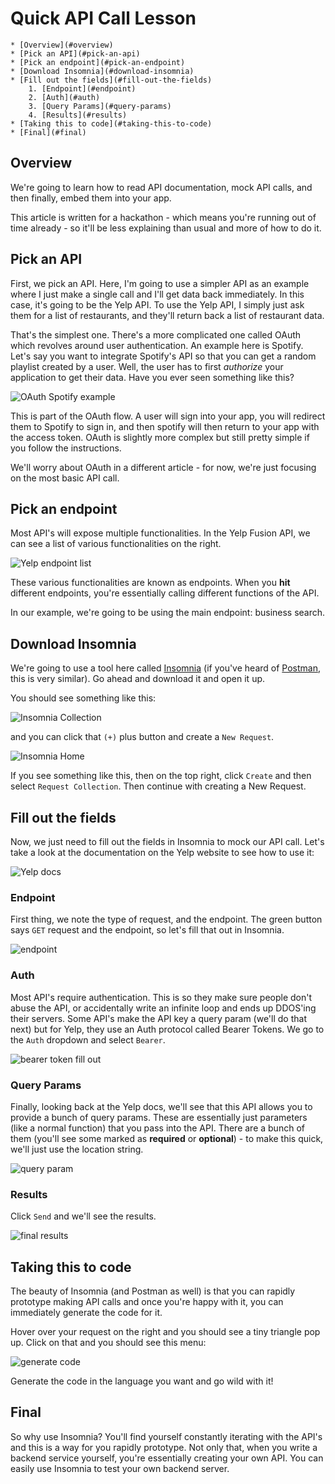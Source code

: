 # Quick API Call Lesson

```table-of-contents
* [Overview](#overview)
* [Pick an API](#pick-an-api)
* [Pick an endpoint](#pick-an-endpoint)
* [Download Insomnia](#download-insomnia)
* [Fill out the fields](#fill-out-the-fields)
    1. [Endpoint](#endpoint)
    2. [Auth](#auth)
    3. [Query Params](#query-params)
    4. [Results](#results)
* [Taking this to code](#taking-this-to-code)
* [Final](#final)

```

## Overview
We're going to learn how to read API documentation, mock API calls, and then finally, embed them into your app.

This article is written for a hackathon - which means you're running out of time already - so it'll be less explaining than usual and more of how to do it.


## Pick an API

First, we pick an API. Here, I'm going to use a simpler API as an example where I just make a single call and I'll get data back immediately. In this case, it's going to be the Yelp API. To use the Yelp API, I simply just ask them for a list of restaurants, and they'll return back a list of restaurant data. 

That's the simplest one. There's a more complicated one called OAuth which revolves around user authentication. An example here is Spotify. Let's say you want to integrate Spotify's API so that you can get a random playlist created by a user. Well, the user has to first *authorize* your application to get their data. Have you ever seen something like this?

![OAuth Spotify example](./assets/oauth.png)

This is part of the OAuth flow. A user will sign into your app, you will redirect them to Spotify to sign in, and then spotify will then return to your app with the access token. OAuth is slightly more complex but still pretty simple if you follow the instructions. 

We'll worry about OAuth in a different article - for now, we're just focusing on the most basic API call.

## Pick an endpoint

Most API's will expose multiple functionalities. In the Yelp Fusion API, we can see a list of various functionalities on the right.

![Yelp endpoint list](./assets/endpoints.png)

These various functionalities are known as endpoints. When you **hit** different endpoints, you're essentially calling different functions of the API. 

In our example, we're going to be using the main endpoint: business search. 

## Download Insomnia

We're going to use a tool here called [Insomnia](https://insomnia.rest/) (if you've heard of [Postman](https://www.postman.com/), this is very similar). Go ahead and download it and open it up.

You should see something like this:

![Insomnia Collection](./assets/insomnia-collection.png)

and you can click that `(+)` plus button and create a `New Request`.

![Insomnia Home](./assets/insomnia-home.png)

If you see something like this, then on the top right, click `Create` and then select `Request Collection`. Then continue with creating a New Request.


## Fill out the fields

Now, we just need to fill out the fields in Insomnia to mock our API call. Let's take a look at the documentation on the Yelp website to see how to use it:

![Yelp docs](./assets/yelp-docs.png)

### Endpoint

First thing, we note the type of request, and the endpoint. The green button says `GET` request and the endpoint, so let's fill that out in Insomnia.

![endpoint](./assets/endpoint-1.png)

### Auth
Most API's require authentication. This is so they make sure people don't abuse the API, or accidentally write an infinite loop and ends up DDOS'ing their servers. Some API's make the API key a query param (we'll do that next) but for Yelp, they use an Auth protocol called Bearer Tokens. We go to the `Auth` dropdown and select `Bearer`.

![bearer token fill out](./assets/bearer-token-2.png)

### Query Params
Finally, looking back at the Yelp docs, we'll see that this API allows you to provide a bunch of query params. These are essentially just parameters (like a normal function) that you pass into the API. There are a bunch of them (you'll see some marked as **required** or **optional**) - to make this quick, we'll just use the location string.

![query param](./assets/query-param-3.png)

### Results

Click `Send` and we'll see the results.

![final results](./assets/result-4.png)

## Taking this to code

The beauty of Insomnia (and Postman as well) is that you can rapidly prototype making API calls and once you're happy with it, you can immediately generate the code for it.

Hover over your request on the right and you should see a tiny triangle pop up. Click on that and you should see this menu:

![generate code](./assets/generate-code.png)

Generate the code in the language you want and go wild with it!

## Final

So why use Insomnia? You'll find yourself constantly iterating with the API's and this is a way for you rapidly prototype. Not only that, when you write a backend service yourself, you're essentially creating your own API. You can easily use Insomnia to test your own backend server.
